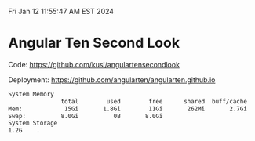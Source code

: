 Fri Jan 12 11:55:47 AM EST 2024

# Angular Ten Second Look

Code: https://github.com/kusl/angulartensecondlook

Deployment: https://github.com/angularten/angularten.github.io

```bash
System Memory
               total        used        free      shared  buff/cache   available
Mem:            15Gi       1.8Gi        11Gi       262Mi       2.7Gi        13Gi
Swap:          8.0Gi          0B       8.0Gi
System Storage
1.2G	.
```

